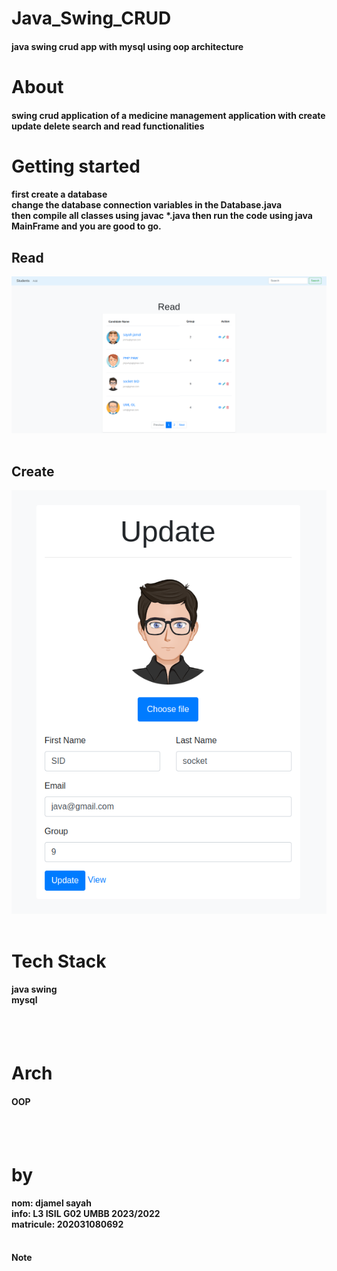 # Java_Swing_CRUD

<h4> java swing crud app with mysql using oop architecture </h4>



<h1> About </h1>
<h4> swing crud application of a medicine management application with create update delete search and read functionalities </h4>

<h1> Getting started </h1>
<h4> 
first create a database <br/>
change the database connection variables in the Database.java <br/>
then compile all classes using javac *.java then run the code using java MainFrame and you are good to go.
</h4>


<h2> Read </h2>
<img src="https://github.com/JamelSyh/php-crud-mvc-oop/blob/284e96b654b1bbe441b7da376756378d23fe0380/static/images/Screenshot%20from%202022-12-31%2013-01-38.png" />

<br/>
<br/>

<h2> Create </h2>
<img src="https://github.com/JamelSyh/php-crud-mvc-oop/blob/187892eac2c3beb1f955d0161bc15cf910e7ce07/static/images/Screenshot%20from%202022-12-31%2013-02-28.png" />

<br/>
<br/>

<h1> Tech Stack </h1>
<h4>
<strong> java swing </strong> <br/>
mysql
</h4>

<br/>
<br/>

<h1> Arch </h1>
<h4> OOP </h4>

<br/>
<br/>

<h1> by </h1>
<h4>
nom: djamel sayah <br/>
info: L3 ISIL G02 UMBB 2023/2022 <br/>
matricule: 202031080692
</h4>

<br/>
<strong> Note </strong> 
<br/>
